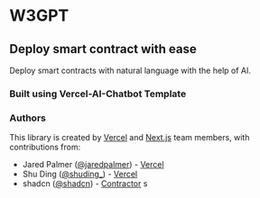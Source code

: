 # W3GPT
## Deploy smart contract with ease
Deploy smart contracts with natural language with the help of AI.

### Built using Vercel-AI-Chatbot Template
### Authors
This library is created by [Vercel](https://vercel.com) and [Next.js](https://nextjs.org) team members, with contributions from:
- Jared Palmer ([@jaredpalmer](https://twitter.com/jaredpalmer)) - [Vercel](https://vercel.com)
- Shu Ding ([@shuding\_](https://twitter.com/shuding_)) - [Vercel](https://vercel.com)
- shadcn ([@shadcn](https://twitter.com/shadcn)) - [Contractor](https://shadcn.com)
s